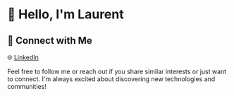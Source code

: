 # 👋 Hello, I'm Laurent


## 🤝 Connect with Me

🌐 [LinkedIn](https://www.linkedin.com/in/frederick1)  

Feel free to follow me or reach out if you share similar interests or just want to connect. I'm always excited about discovering new technologies and communities!

